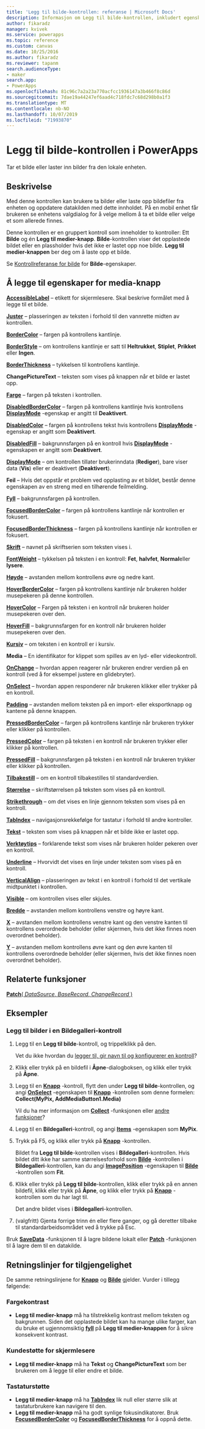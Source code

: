 ```yaml
---
title: 'Legg til bilde-kontrollen: referanse | Microsoft Docs'
description: Informasjon om Legg til bilde-kontrollen, inkludert egenskaper og eksempler
author: fikaradz
manager: kvivek
ms.service: powerapps
ms.topic: reference
ms.custom: canvas
ms.date: 10/25/2016
ms.author: fikaradz
ms.reviewer: tapanm
search.audienceType:
- maker
search.app:
- PowerApps
ms.openlocfilehash: 81c96c7a2a23a770acfcc1936147a3b466f8c86d
ms.sourcegitcommit: 7dae19a44247ef6aad4c718fdc7c68d298b0a1f3
ms.translationtype: MT
ms.contentlocale: nb-NO
ms.lasthandoff: 10/07/2019
ms.locfileid: "71993870"
---
```

# <a name="add-picture-control-in-powerapps"></a>Legg til bilde-kontrollen i PowerApps
Tar et bilde eller laster inn bilder fra den lokale enheten.

## <a name="description"></a>Beskrivelse
Med denne kontrollen kan brukere ta bilder eller laste opp bildefiler fra enheten og oppdatere datakilden med dette innholdet. På en mobil enhet får brukeren se enhetens valgdialog for å velge mellom å ta et bilde eller velge et som allerede finnes.

Denne kontrollen er en gruppert kontroll som inneholder to kontroller: Ett **Bilde** og én **Legg til medier-knapp**. **Bilde**-kontrollen viser det opplastede bildet eller en plassholder hvis det ikke er lastet opp noe bilde. **Legg til medier-knappen** ber deg om å laste opp et bilde.

Se [Kontrollreferanse for bilde](control-image.md) for **Bilde**-egenskaper.

## <a name="add-media-button-properties"></a>Å legge til egenskaper for media-knapp
**[AccessibleLabel](properties-accessibility.md)** – etikett for skjermlesere. Skal beskrive formålet med å legge til et bilde.

**[Juster](properties-text.md)** – plasseringen av teksten i forhold til den vannrette midten av kontrollen.

**[BorderColor](properties-color-border.md)** – fargen på kontrollens kantlinje.

**[BorderStyle](properties-color-border.md)** – om kontrollens kantlinje er satt til **Heltrukket**, **Stiplet**, **Prikket** eller **Ingen**.

**[BorderThickness](properties-color-border.md)** – tykkelsen til kontrollens kantlinje.

**ChangePictureText** – teksten som vises på knappen når et bilde er lastet opp.

**[Farge](properties-color-border.md)** – fargen på teksten i kontrollen.

**[DisabledBorderColor](properties-color-border.md)** – fargen på kontrollens kantlinje hvis kontrollens **[DisplayMode](properties-core.md)** -egenskap er angitt til **Deaktivert**.

**[DisabledColor](properties-color-border.md)** – fargen på kontrollens tekst hvis kontrollens **[DisplayMode](properties-core.md)** -egenskap er angitt som **Deaktivert**.

**[DisabledFill](properties-color-border.md)** – bakgrunnsfargen på en kontroll hvis **[DisplayMode](properties-core.md)** -egenskapen er angitt som **Deaktivert**.

**[DisplayMode](properties-core.md)** – om kontrollen tillater brukerinndata (**Rediger**), bare viser data (**Vis**) eller er deaktivert (**Deaktivert**).

**Feil** – Hvis det oppstår et problem ved opplasting av et bildet, består denne egenskapen av en streng med en tilhørende feilmelding.

**[Fyll](properties-color-border.md)** – bakgrunnsfargen på kontrollen.

**[FocusedBorderColor](properties-color-border.md)** – fargen på kontrollens kantlinje når kontrollen er fokusert.

**[FocusedBorderThickness](properties-color-border.md)** – fargen på kontrollens kantlinje når kontrollen er fokusert.

**[Skrift](properties-text.md)** – navnet på skriftserien som teksten vises i.

**[FontWeight](properties-text.md)** – tykkelsen på teksten i en kontroll: **Fet**, **halvfet**, **Normal**eller **lysere**.

**[Høyde](properties-size-location.md)** – avstanden mellom kontrollens øvre og nedre kant.

**[HoverBorderColor](properties-color-border.md)** – fargen på kontrollens kantlinje når brukeren holder musepekeren på denne kontrollen.

**[HoverColor](properties-color-border.md)** – Fargen på teksten i en kontroll når brukeren holder musepekeren over den.

**[HoverFill](properties-color-border.md)** – bakgrunnsfargen for en kontroll når brukeren holder musepekeren over den.

**[Kursiv](properties-text.md)** – om teksten i en kontroll er i kursiv.

**Media** – En identifikator for klippet som spilles av en lyd- eller videokontroll.

**[OnChange](properties-core.md)** – hvordan appen reagerer når brukeren endrer verdien på en kontroll (ved å for eksempel justere en glidebryter).

**[OnSelect](properties-core.md)** – hvordan appen responderer når brukeren klikker eller trykker på en kontroll.

**[Padding](properties-size-location.md)**  – avstanden mellom teksten på en import- eller eksportknapp og kantene på denne knappen.

**[PressedBorderColor](properties-color-border.md)** – fargen på kontrollens kantlinje når brukeren trykker eller klikker på kontrollen.

**[PressedColor](properties-color-border.md)** – fargen på teksten i en kontroll når brukeren trykker eller klikker på kontrollen.

**[PressedFill](properties-color-border.md)** – bakgrunnsfargen på teksten i en kontroll når brukeren trykker eller klikker på kontrollen.

**[Tilbakestill](properties-core.md)** – om en kontroll tilbakestilles til standardverdien.

**[Størrelse](properties-text.md)** – skriftstørrelsen på teksten som vises på en kontroll.

**[Strikethrough](properties-text.md)** – om det vises en linje gjennom teksten som vises på en kontroll.

**[TabIndex](properties-accessibility.md)** – navigasjonsrekkefølge for tastatur i forhold til andre kontroller.

**[Tekst](properties-core.md)** – teksten som vises på knappen når et bilde ikke er lastet opp.

**[Verktøytips](properties-core.md)** – forklarende tekst som vises når brukeren holder pekeren over en kontroll.

**[Underline](properties-text.md)**  – Hvorvidt det vises en linje under teksten som vises på en kontroll.

**[VerticalAlign](properties-text.md)** – plasseringen av tekst i en kontroll i forhold til det vertikale midtpunktet i kontrollen.

**[Visible](properties-core.md)** – om kontrollen vises eller skjules.

**[Bredde](properties-size-location.md)** – avstanden mellom kontrollens venstre og høyre kant.

**[X](properties-size-location.md)** – avstanden mellom kontrollens venstre kant og den venstre kanten til kontrollens overordnede beholder (eller skjermen, hvis det ikke finnes noen overordnet beholder).

**[Y](properties-size-location.md)** – avstanden mellom kontrollens øvre kant og den øvre kanten til kontrollens overordnede beholder (eller skjermen, hvis det ikke finnes noen overordnet beholder).

## <a name="related-functions"></a>Relaterte funksjoner
[**Patch**( *DataSource*, *BaseRecord*, *ChangeRecord* )](../functions/function-patch.md)

## <a name="examples"></a>Eksempler
### <a name="add-images-to-an-image-gallery-control"></a>Legg til bilder i en Bildegalleri-kontroll
1. Legg til en **Legg til bilde**-kontroll, og trippelklikk på den.
   
    Vet du ikke hvordan du [legger til, gir navn til og konfigurerer en kontroll](../add-configure-controls.md)?
2. Klikk eller trykk på en bildefil i **Åpne**-dialogboksen, og klikk eller trykk på **Åpne**.
3. Legg til en **[Knapp](control-button.md)** -kontroll, flytt den under **Legg til bilde**-kontrollen, og angi **[OnSelect](properties-core.md)** -egenskapen til **[Knapp](control-button.md)** -kontrollen som denne formelen:<br>
   **Collect(MyPix, AddMediaButton1.Media)**
   
    Vil du ha mer informasjon om **[Collect](../functions/function-clear-collect-clearcollect.md)** -funksjonen eller [andre funksjoner](../formula-reference.md)?
4. Legg til en **Bildegalleri**-kontroll, og angi **[Items](properties-core.md)** -egenskapen som **MyPix**.
5. Trykk på F5, og klikk eller trykk på **[Knapp](control-button.md)** -kontrollen.
   
    Bildet fra **Legg til bilde**-kontrollen vises i **Bildegalleri**-kontrollen. Hvis bildet ditt ikke har samme størrelsesforhold som **[Bilde](control-image.md)** -kontrollen i **Bildegalleri**-kontrollen, kan du angi **[ImagePosition](properties-visual.md)** -egenskapen til **[Bilde](control-image.md)** -kontrollen som **Fit**.
6. Klikk eller trykk på **Legg til bilde**-kontrollen, klikk eller trykk på en annen bildefil, klikk eller trykk på **Åpne**, og klikk eller trykk på **[Knapp](control-button.md)** -kontrollen som du har lagt til.
   
    Det andre bildet vises i **Bildegalleri**-kontrollen.
7. (valgfritt) Gjenta forrige trinn én eller flere ganger, og gå deretter tilbake til standardarbeidsområdet ved å trykke på Esc.

Bruk **[SaveData](../functions/function-savedata-loaddata.md)** -funksjonen til å lagre bildene lokalt eller **[Patch](../functions/function-patch.md)** -funksjonen til å lagre dem til en datakilde.


## <a name="accessibility-guidelines"></a>Retningslinjer for tilgjengelighet
De samme retningslinjene for **[Knapp](control-button.md)** og **[Bilde](control-image.md)** gjelder. Vurder i tillegg følgende:

### <a name="color-contrast"></a>Fargekontrast
* **Legg til medier-knapp** må ha tilstrekkelig kontrast mellom teksten og bakgrunnen. Siden det opplastede bildet kan ha mange ulike farger, kan du bruke et ugjennomsiktig  **[fyll](properties-color-border.md)** på **Legg til medier-knappen** for å sikre konsekvent kontrast.

### <a name="screen-reader-support"></a>Kundestøtte for skjermlesere
* **Legg til medier-knapp** må ha **Tekst** og **ChangePictureText** som ber brukeren om å legge til eller endre et bilde.

### <a name="keyboard-support"></a>Tastaturstøtte
* **Legg til medier-knapp** må ha **[TabIndex](properties-accessibility.md)**  lik null eller større slik at tastaturbrukere kan navigere til den.
* **Legg til medier-knapp** må ha godt synlige fokusindikatorer. Bruk **[FocusedBorderColor](properties-color-border.md)** og **[FocusedBorderThickness](properties-color-border.md)** for å oppnå dette.
 
